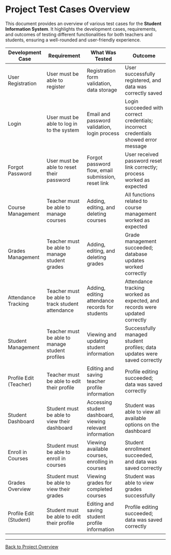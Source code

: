 # Project Test Cases Overview

This document provides an overview of various test cases for the **Student Information System**. It highlights the development cases, requirements, and outcomes of testing different functionalities for both teachers and students, ensuring a well-rounded and user-friendly experience.

| Development Case         | Requirement                                     | What Was Tested                                         | Outcome                                                     |
|--------------------------|-------------------------------------------------|---------------------------------------------------------|-------------------------------------------------------------|
| User Registration        | User must be able to register                   | Registration form validation, data storage              | User successfully registered, and data was correctly saved  |
| Login                    | User must be able to log in to the system       | Email and password validation, login process            | Login succeeded with correct credentials; incorrect credentials showed error message |
| Forgot Password          | User must be able to reset their password       | Forgot password flow, email submission, reset link      | User received password reset link correctly; process worked as expected |
| Course Management        | Teacher must be able to manage courses          | Adding, editing, and deleting courses                   | All functions related to course management worked as expected |
| Grades Management        | Teacher must be able to manage student grades   | Adding, editing, and deleting grades                    | Grade management succeeded; database updates worked correctly |
| Attendance Tracking      | Teacher must be able to track student attendance | Adding, editing attendance records for students         | Attendance tracking worked as expected, and records were updated correctly |
| Student Management       | Teacher must be able to manage student profiles | Viewing and updating student information                | Successfully managed student profiles; data updates were saved correctly |
| Profile Edit (Teacher)   | Teacher must be able to edit their profile      | Editing and saving teacher profile information          | Profile editing succeeded; data was saved correctly         |
| Student Dashboard        | Student must be able to view their dashboard    | Accessing student dashboard, viewing relevant information | Student was able to view all available options on the dashboard |
| Enroll in Courses        | Student must be able to enroll in courses       | Viewing available courses, enrolling in courses         | Student enrollment succeeded, and data was saved correctly  |
| Grades Overview          | Student must be able to view their grades       | Viewing grades for completed courses                    | Student was able to view grades successfully                |
| Profile Edit (Student)   | Student must be able to edit their profile      | Editing and saving student profile information          | Profile editing succeeded; data was saved correctly         |

---

[Back to Project Overview](../project-overview.md)
